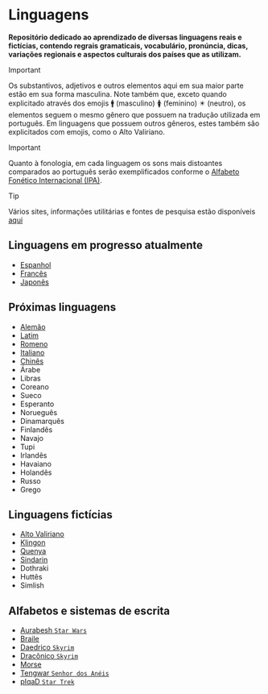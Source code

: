 # Linguagens

**Repositório dedicado ao aprendizado de diversas linguagens reais e fictícias, contendo regrais gramaticais, vocabulário, pronúncia, dicas, variações regionais e aspectos culturais dos países que as utilizam.**

> [!IMPORTANT]
> Os substantivos, adjetivos e outros elementos aqui em sua maior parte estão em sua forma masculina. Note também que, exceto quando explicitado através dos emojis 🚹 (masculino) 🚺 (feminino) ✴️ (neutro), os elementos seguem o mesmo gênero que possuem na tradução utilizada em português. Em linguagens que possuem outros gêneros, estes também são explicitados com emojis, como o Alto Valiriano.

> [!IMPORTANT]
> Quanto à fonologia, em cada linguagem os sons mais distoantes comparados ao português serão exemplificados conforme o [Alfabeto Fonético Internacional (IPA)](ipa.md).

> [!TIP]
> Vários sites, informações utilitárias e fontes de pesquisa estão disponíveis [aqui](utils.md)

## Linguagens em progresso atualmente

-   [Espanhol](Español/regras.md)
-   [Francês](Français/regras.md)
-   [Japonês](日本語/regras.md)

## Próximas linguagens

-   [Alemão](Deutsch/regras.md)
-   [Latim](Latinum/regras.md)
-   [Romeno](Română/regras.md)
-   [Italiano](Italiano/regras.md)
-   [Chinês](中文/regras.md)
-   Árabe
-   Libras
-   Coreano
-   Sueco
-   Esperanto
-   Norueguês
-   Dinamarquês
-   Finlandês
-   Navajo
-   Tupi
-   Irlandês
-   Havaiano
-   Holandês
-   Russo
-   Grego

## Linguagens fictícias

-   [Alto Valiriano](Valyrio/regras.md)
-   [Klingon](tlhIngan%20Hol/regras.md)
-   [Quenya](Sindarin%20e%20Quenya/quenya.md)
-   [Sindarin](Sindarin%20e%20Quenya/sindarin.md)
-   Dothraki
-   Huttês
-   Simlish

## Alfabetos e sistemas de escrita

-   [Aurabesh `Star Wars`](Alfabetos/aurabesh.md)
-   [Braile](Alfabetos/braille.md)
-   [Daedrico `Skyrim`](Alfabetos/daedric.md)
-   [Dracônico `Skyrim`](Dovahzul/runas.md)
-   [Morse](Alfabetos/morse.md)
-   [Tengwar `Senhor dos Anéis`](Sindarin%20e%20Quenya/tengwar.md)
-   [pIqaD `Star Trek`](tlhIngan%20Hol/pIqaD.md)
